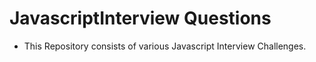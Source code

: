 # JavascriptInterview Questions
- This Repository consists of various Javascript Interview Challenges.

